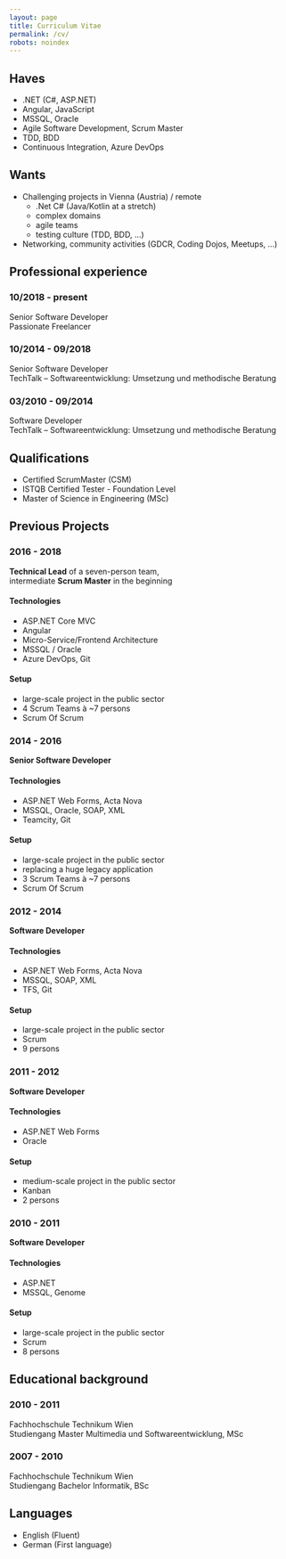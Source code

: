 ```yaml
---
layout: page
title: Curriculum Vitae
permalink: /cv/
robots: noindex
---
```

## Haves
 - .NET (C#, ASP.NET)
 - Angular, JavaScript
 - MSSQL, Oracle
 - Agile Software Development, Scrum Master
 - TDD, BDD
 - Continuous Integration, Azure DevOps
 
## Wants
 - Challenging projects in Vienna (Austria) / remote
   - .Net C# (Java/Kotlin at a stretch)
   - complex domains
   - agile teams
   - testing culture (TDD, BDD, ...)
 - Networking, community activities (GDCR, Coding Dojos, Meetups, ...)

## Professional experience

### 10/2018 - present
Senior Software Developer<br />
Passionate Freelancer

### 10/2014 - 09/2018
Senior Software Developer<br />
TechTalk – Softwareentwicklung: Umsetzung und methodische Beratung

### 03/2010 - 09/2014
Software Developer<br />
TechTalk – Softwareentwicklung: Umsetzung und methodische Beratung

## Qualifications
 - Certified ScrumMaster (CSM)
 - ISTQB Certified Tester - Foundation Level
 - Master of Science in Engineering (MSc)

## Previous Projects
### 2016 - 2018
**Technical Lead** of a seven-person team,<br />
intermediate **Scrum Master** in the beginning

#### Technologies
 - ASP.NET Core MVC
 - Angular
 - Micro-Service/Frontend Architecture
 - MSSQL / Oracle
 - Azure DevOps, Git

#### Setup
 - large-scale project in the public sector
 - 4 Scrum Teams à ~7 persons
 - Scrum Of Scrum

### 2014 - 2016
**Senior Software Developer**

#### Technologies
 - ASP.NET Web Forms, Acta Nova
 - MSSQL, Oracle, SOAP, XML
 - Teamcity, Git

#### Setup
 - large-scale project in the public sector
 - replacing a huge legacy application
 - 3 Scrum Teams à ~7 persons
 - Scrum Of Scrum

### 2012 - 2014
**Software Developer**
 
#### Technologies
 - ASP.NET Web Forms, Acta Nova
 - MSSQL, SOAP, XML
 - TFS, Git
 
#### Setup
 - large-scale project in the public sector
 - Scrum
 - 9 persons

### 2011 - 2012
**Software Developer**
 
#### Technologies
 - ASP.NET Web Forms
 - Oracle
 
#### Setup 
 - medium-scale project in the public sector
 - Kanban
 - 2 persons

### 2010 - 2011
**Software Developer**
 
#### Technologies
 - ASP.NET 
 - MSSQL, Genome

#### Setup
 - large-scale project in the public sector
 - Scrum
 - 8 persons

## Educational background

### 2010 - 2011
Fachhochschule Technikum Wien<br />
Studiengang Master Multimedia und Softwareentwicklung, MSc

### 2007 - 2010
Fachhochschule Technikum Wien<br />
Studiengang Bachelor Informatik, BSc

## Languages
 - English (Fluent)
 - German (First language)